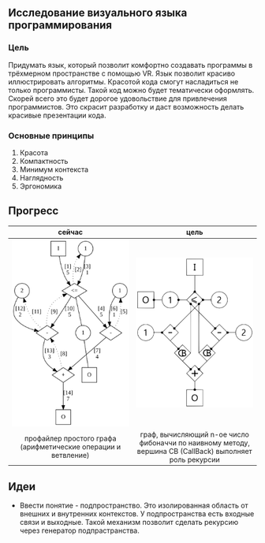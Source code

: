 ## Исследование визуального языка программирования

### Цель

Придумать язык, который позволит комфортно создавать программы в трёхмерном пространстве с помощью VR. Язык позволит красиво иллюстрировать алгоритмы. Красотой кода смогут насладиться не только программисты. Такой код можно будет тематически оформлять. Скорей всего это будет дорогое удовольствие для привлечения программистов. Это скрасит разработку и даст возможность делать красивые презентации кода.

### Основные принципы
1. Красота
2. Компактность
3. Минимум контекста
4. Наглядность
5. Эргономика

## Прогресс
<table>
  <thead>
  <tr>
    <th width="50%">сейчас</th><th width="50%">цель</th>
  </tr>
  </thead>
  <tr>
    <td><img src="./now.svg?sanitize=true"/></td><td><img src="./target.svg?sanitize=true"/></td>
  </tr>
  <tr>
    <td align="center">профайлер простого графа (арифметические операции и ветвление)</td><td align="center">граф, вычисляющий n-ое число фибоначчи по наивному методу, вершина CB (CallBack) выполняет роль рекурсии</td>
  </tr>
</table>

## Идеи

* Ввести понятие - подпространство. Это изолированная область от внешних и внутренних контекстов. У подпространства есть входные связи и выходные. Такой механизм позволит сделать рекурсию через генератор подпрастранства.
